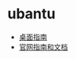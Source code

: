 # ubantu
- [桌面指南](https://help.ubuntu.com/20.10/ubuntu-help/index.html)
- [官网指南和文档](https://ubuntu.com/tutorials#enterprise)
